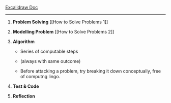 [Excalidraw Doc](https://app.excalidraw.com/l/6gPaBlSh8PG/59Cu3wysdz9)
___


1. __Problem Solving__
	[[How to Solve Problems 1]]


2. __Modelling Problem__
	[[How to Solve Problems 2]]

5. __Algorithm__
	- Series of computable steps
	- (always with same outcome)

	 - Before attacking a problem, try breaking it down conceptually, free of computng lingo.

7. __Test & Code__

8. __Reflection__
